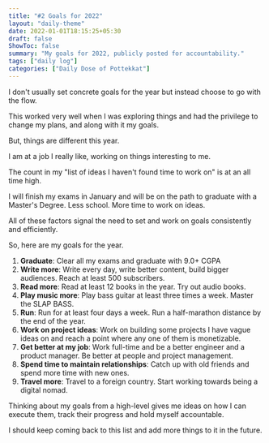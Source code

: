 ```yaml
---
title: "#2 Goals for 2022"
layout: "daily-theme"
date: 2022-01-01T18:15:25+05:30
draft: false
ShowToc: false
summary: "My goals for 2022, publicly posted for accountability."
tags: ["daily log"]
categories: ["Daily Dose of Pottekkat"]
---
```


I don't usually set concrete goals for the year but instead choose to go with the flow.

This worked very well when I was exploring things and had the privilege to change my plans, and along with it my goals.

But, things are different this year.

I am at a job I really like, working on things interesting to me.

The count in my "list of ideas I haven't found time to work on" is at an all time high.

I will finish my exams in January and will be on the path to graduate with a Master's Degree. Less school. More time to work on ideas.

All of these factors signal the need to set and work on goals consistently and efficiently.

So, here are my goals for the year.

1. **Graduate**: Clear all my exams and graduate with 9.0+ CGPA
2. **Write more**: Write every day, write better content, build bigger audiences. Reach at least 500 subscribers.
3. **Read more**: Read at least 12 books in the year. Try out audio books.
4. **Play music more**: Play bass guitar at least three times a week. Master the SLAP BASS.
5. **Run**: Run for at least four days a week. Run a half-marathon distance by the end of the year.
6. **Work on project ideas**: Work on building some projects I have vague ideas on and reach a point where any one of them is monetizable.
7. **Get better at my job**: Work full-time and be a better engineer and a product manager. Be better at people and project management.
8. **Spend time to maintain relationships**: Catch up with old friends and spend more time with new ones.
9. **Travel more**: Travel to a foreign country. Start working towards being a digital nomad.

Thinking about my goals from a high-level gives me ideas on how I can execute them, track their progress and hold myself accountable.

I should keep coming back to this list and add more things to it in the future.
